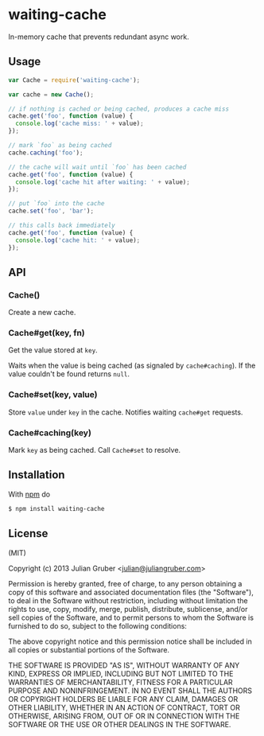 
# waiting-cache

In-memory cache that prevents redundant async work.

## Usage

```js
var Cache = require('waiting-cache');

var cache = new Cache();

// if nothing is cached or being cached, produces a cache miss
cache.get('foo', function (value) {
  console.log('cache miss: ' + value);
});

// mark `foo` as being cached
cache.caching('foo');

// the cache will wait until `foo` has been cached
cache.get('foo', function (value) {
  console.log('cache hit after waiting: ' + value);
});

// put `foo` into the cache
cache.set('foo', 'bar');

// this calls back immediately
cache.get('foo', function (value) {
  console.log('cache hit: ' + value);
});
```

## API

### Cache()

Create a new cache.

### Cache#get(key, fn)

Get the value stored at `key`.

Waits when the value is being cached (as signaled by `cache#caching`).
If the value couldn't be found returns `null`.

### Cache#set(key, value)

Store `value` under `key` in the cache. Notifies waiting `cache#get`
requests.

### Cache#caching(key)

Mark `key` as being cached. Call `Cache#set` to resolve.

## Installation

With [npm](http://npmjs.org) do

```bash
$ npm install waiting-cache
```

## License

(MIT)

Copyright (c) 2013 Julian Gruber &lt;julian@juliangruber.com&gt;

Permission is hereby granted, free of charge, to any person obtaining a copy of
this software and associated documentation files (the "Software"), to deal in
the Software without restriction, including without limitation the rights to
use, copy, modify, merge, publish, distribute, sublicense, and/or sell copies
of the Software, and to permit persons to whom the Software is furnished to do
so, subject to the following conditions:

The above copyright notice and this permission notice shall be included in all
copies or substantial portions of the Software.

THE SOFTWARE IS PROVIDED "AS IS", WITHOUT WARRANTY OF ANY KIND, EXPRESS OR
IMPLIED, INCLUDING BUT NOT LIMITED TO THE WARRANTIES OF MERCHANTABILITY,
FITNESS FOR A PARTICULAR PURPOSE AND NONINFRINGEMENT. IN NO EVENT SHALL THE
AUTHORS OR COPYRIGHT HOLDERS BE LIABLE FOR ANY CLAIM, DAMAGES OR OTHER
LIABILITY, WHETHER IN AN ACTION OF CONTRACT, TORT OR OTHERWISE, ARISING FROM,
OUT OF OR IN CONNECTION WITH THE SOFTWARE OR THE USE OR OTHER DEALINGS IN THE
SOFTWARE.
